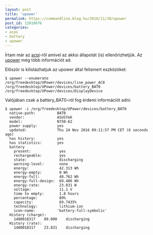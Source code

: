```yaml
---
layout: post
title: 'upower'
permalink: https://commandline.blog.hu/2016/11/30/upower
post_id: 12010676
categories: 
- acpi
- battery
- upower
---
```


Írtam már az 
[acpi](http://commandline.blog.hu/2011/04/10/acpi)-ről amivel az akksi állapotát (is) ellenőrizhetjük. Az 
[upower](https://upower.freedesktop.org/) még több információt ad.

Először is kilistázhatjuk az upower által felismert eszközöket:

```
$ upower --enumerate
/org/freedesktop/UPower/devices/line_power_AC0
/org/freedesktop/UPower/devices/battery_BAT0
/org/freedesktop/UPower/devices/DisplayDevice
```

Valójában csak a battery_BAT0-ról fog érdemi információt adni:

```
$ upower -i /org/freedesktop/UPower/devices/battery_BAT0
  native-path:          BAT0
  vendor:               ASUSTeK
  model:                N750-62
  power supply:         yes
  updated:              Thu 24 Nov 2016 09:11:57 PM CET (6 seconds ago)
  has history:          yes
  has statistics:       yes
  battery
    present:             yes
    rechargeable:        yes
    state:               discharging
    warning-level:       none
    energy:              42.313 Wh
    energy-empty:        0 Wh
    energy-full:         48.762 Wh
    energy-full-design:  69.486 Wh
    energy-rate:         23.831 W
    voltage:             11.1 V
    time to empty:       1.8 hours
    percentage:          89%
    capacity:            69.7435%
    technology:          lithium-ion
    icon-name:          'battery-full-symbolic'
  History (charge):
    1480018317    89.000    discharging
  History (rate):
    1480018317    23.831    discharging
```